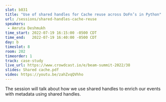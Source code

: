 ```yaml
---
slot: b831
title: "Use of shared handles for Cache reuse across DoFn’s in Python"
url: /sessions/shared-handles-cache-reuse
speakers:
 - Amruta Deshmukh
time_start: 2022-07-19 16:15:00 -0500 CDT
time_end:   2022-07-19 16:40:00 -0500 CDT
day: b
timeslot: 8
room: 202
timeorder: 1
track: case-study
live_url: https://www.crowdcast.io/e/beam-summit-2022/38
slides: Shared cache.pdf
video: https://youtu.be/zahZvqQVhho
---
```


The session will talk about how we use shared handles to enrich our events with metadata using shared handles.